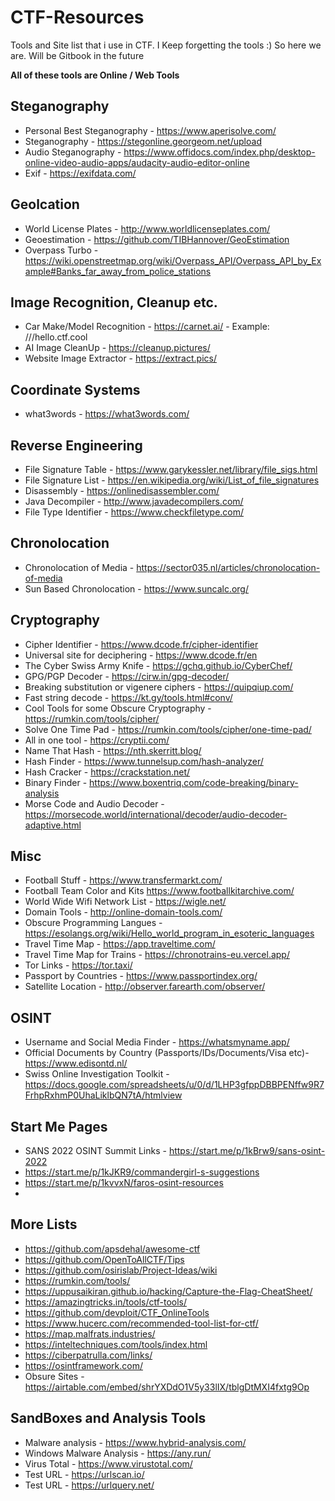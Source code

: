 # CTF-Resources

Tools and Site list that i use in CTF. I Keep forgetting the tools :) So here we are. Will be Gitbook in the future

**All of these tools are Online / Web Tools**

## Steganography

- Personal Best Steganography - <https://www.aperisolve.com/>
- Steganography - <https://stegonline.georgeom.net/upload>
- Audio Steganography - https://www.offidocs.com/index.php/desktop-online-video-audio-apps/audacity-audio-editor-online
- Exif - https://exifdata.com/

## Geolcation

- World License Plates - <http://www.worldlicenseplates.com/>
- Geoestimation - <https://github.com/TIBHannover/GeoEstimation>
- Overpass Turbo - <https://wiki.openstreetmap.org/wiki/Overpass_API/Overpass_API_by_Example#Banks_far_away_from_police_stations>

## Image Recognition, Cleanup etc.

- Car Make/Model Recognition - <https://carnet.ai/> - Example: ///hello.ctf.cool
- AI Image CleanUp - <https://cleanup.pictures/>
- Website Image Extractor - https://extract.pics/

## Coordinate Systems

- what3words - <https://what3words.com/>

## Reverse Engineering

- File Signature Table - <https://www.garykessler.net/library/file_sigs.html>
- File Signature List - https://en.wikipedia.org/wiki/List_of_file_signatures
- Disassembly - https://onlinedisassembler.com/
- Java Decompiler - http://www.javadecompilers.com/
- File Type Identifier - https://www.checkfiletype.com/

## Chronolocation

- Chronolocation of Media - <https://sector035.nl/articles/chronolocation-of-media>
- Sun Based Chronolocation - <https://www.suncalc.org/>

## Cryptography

- Cipher Identifier - <https://www.dcode.fr/cipher-identifier>
- Universal site for deciphering - <https://www.dcode.fr/en>
- The Cyber Swiss Army Knife - <https://gchq.github.io/CyberChef/>
- GPG/PGP Decoder - <https://cirw.in/gpg-decoder/>
- Breaking substitution or vigenere ciphers - <https://quipqiup.com/>
- Fast string decode - <https://kt.gy/tools.html#conv/>
- Cool Tools for some Obscure Cryptography - <https://rumkin.com/tools/cipher/>
- Solve One Time Pad - <https://rumkin.com/tools/cipher/one-time-pad/>
- All in one tool - <https://cryptii.com/>
- Name That Hash - https://nth.skerritt.blog/
- Hash Finder - https://www.tunnelsup.com/hash-analyzer/
- Hash Cracker - https://crackstation.net/
- Binary Finder - https://www.boxentriq.com/code-breaking/binary-analysis
- Morse Code and Audio Decoder - https://morsecode.world/international/decoder/audio-decoder-adaptive.html

## Misc

- Football Stuff - <https://www.transfermarkt.com/>
- Football Team Color and Kits <https://www.footballkitarchive.com/>
- World Wide Wifi Network List - <https://wigle.net/>
- Domain Tools - http://online-domain-tools.com/
- Obscure Programming Langues - https://esolangs.org/wiki/Hello_world_program_in_esoteric_languages
- Travel Time Map - https://app.traveltime.com/
- Travel Time Map for Trains - https://chronotrains-eu.vercel.app/
- Tor Links - https://tor.taxi/
- Passport by Countries - https://www.passportindex.org/
- Satellite Location - http://observer.farearth.com/observer/

## OSINT

- Username and Social Media Finder - https://whatsmyname.app/
- Official Documents by Country (Passports/IDs/Documents/Visa etc)- https://www.edisontd.nl/
- Swiss Online Investigation Toolkit - https://docs.google.com/spreadsheets/u/0/d/1LHP3gfppDBBPENffw9R7FrhpRxhmP0UhaLiklbQN7tA/htmlview

## Start Me Pages

- SANS 2022 OSINT Summit Links - https://start.me/p/1kBrw9/sans-osint-2022
- https://start.me/p/1kJKR9/commandergirl-s-suggestions
- https://start.me/p/1kvvxN/faros-osint-resources
- 

## More Lists

- <https://github.com/apsdehal/awesome-ctf>
- <https://github.com/OpenToAllCTF/Tips>
- <https://github.com/osirislab/Project-Ideas/wiki>
- <https://rumkin.com/tools/>
- <https://uppusaikiran.github.io/hacking/Capture-the-Flag-CheatSheet/>
- <https://amazingtricks.in/tools/ctf-tools/>
- https://github.com/devploit/CTF_OnlineTools
- https://www.hucerc.com/recommended-tool-list-for-ctf/
- https://map.malfrats.industries/
- https://inteltechniques.com/tools/index.html
- https://ciberpatrulla.com/links/
- https://osintframework.com/
- Obsure Sites - https://airtable.com/embed/shrYXDdO1V5y33lIX/tblgDtMXI4fxtg9Op

## SandBoxes and Analysis Tools

- Malware analysis - https://www.hybrid-analysis.com/
- Windows Malware Analysis - https://any.run/
- Virus Total - <https://www.virustotal.com/>
- Test URL - https://urlscan.io/
- Test URL - https://urlquery.net/